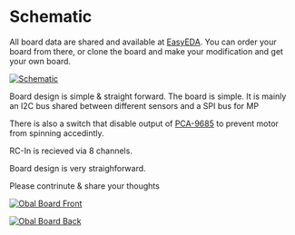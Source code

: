 # Schematic


All board data are shared and available at [EasyEDA](https://oshwlab.com/mohammad.hefny/Ardupilot-OBAL-FCB "EasyEDA"). You can order your board from there, or clone the board and make your modification and get your own board.

[![Schematic](https://raw.githubusercontent.com/HefnySco/OBAL/main/images/ObalSchematic.png "Obal Schematic")](https://raw.githubusercontent.com/HefnySco/OBAL/main/images/ObalSchematic.png "Obal Schematic")


Board design is simple & straight forward. The board is simple. It is mainly an I2C bus shared between different sensors and a SPI bus for MP

There is also a switch that disable output of [PCA-9685](https://cdn-shop.adafruit.com/datasheets/PCA9685.pdf) to prevent motor from spinning accedintly.

RC-In is recieved via 8 channels.


Board design is very straighforward.



Please contrinute & share your thoughts


[![Obal Board Front](https://raw.githubusercontent.com/HefnySco/OBAL/main/images/obal_board_front.png "Obal Schematic")](https://raw.githubusercontent.com/HefnySco/OBAL/main/images/obal_board_front.png "Obal Board Front")


[![Obal Board Back](https://raw.githubusercontent.com/HefnySco/OBAL/main/images/obal_board_back.png "Obal Schematic")](https://raw.githubusercontent.com/HefnySco/OBAL/main/images/obal_board_back.png "Obal Board Back")



